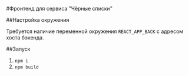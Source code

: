 #Фронтенд для сервиса "Чёрные списки"

##Настройка окружения

Требуется наличие переменной окружения `REACT_APP_BACK` с адресом хоста бэкенда.

##Запуск
1. `npm i`
1. `npm build`
